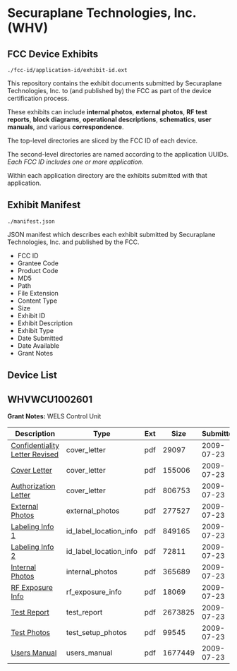 # Securaplane Technologies, Inc. (WHV)
## FCC Device Exhibits

```
./fcc-id/application-id/exhibit-id.ext
```

This repository contains the exhibit documents submitted by Securaplane Technologies, Inc. to (and published by) the FCC as part of the device certification process.

These exhibits can include **internal photos**, **external photos**, **RF test reports**, **block diagrams**, **operational descriptions**, **schematics**, **user manuals**, and various **correspondence**.

The top-level directories are sliced by the FCC ID of each device.

The second-level directories are named according to the application UUIDs. *Each FCC ID includes one or more application.*

Within each application directory are the exhibits submitted with that application. 

## Exhibit Manifest

```
./manifest.json
```

JSON manifest which describes each exhibit submitted by Securaplane Technologies, Inc. and published by the FCC.

- FCC ID
- Grantee Code
- Product Code
- MD5
- Path
- File Extension
- Content Type
- Size
- Exhibit ID
- Exhibit Description
- Exhibit Type
- Date Submitted
- Date Available
- Grant Notes

## Device List
## WHVWCU1002601
**Grant Notes:** WELS Control Unit

| Description | Type | Ext | Size | Submitted | Available |
| ----------- | ---- | --- | ---- | --------- | --------- |
| [Confidentiality Letter Revised](WHVWCU1002601/e7160fdb68552ee3a06dc062cb3a9662/1143329.pdf) | cover_letter | pdf | 29097 | 2009-07-23 | 2009-07-23 |
| [Cover Letter](WHVWCU1002601/e7160fdb68552ee3a06dc062cb3a9662/1143330.pdf) | cover_letter | pdf | 155006 | 2009-07-23 | 2009-07-23 |
| [Authorization Letter](WHVWCU1002601/e7160fdb68552ee3a06dc062cb3a9662/1067958.pdf) | cover_letter | pdf | 806753 | 2009-07-23 | 2009-07-23 |
| [External Photos](WHVWCU1002601/e7160fdb68552ee3a06dc062cb3a9662/1143332.pdf) | external_photos | pdf | 277527 | 2009-07-23 | 2009-07-23 |
| [Labeling Info 1](WHVWCU1002601/e7160fdb68552ee3a06dc062cb3a9662/1143334.pdf) | id_label_location_info | pdf | 849165 | 2009-07-23 | 2009-07-23 |
| [Labeling Info 2](WHVWCU1002601/e7160fdb68552ee3a06dc062cb3a9662/1143335.pdf) | id_label_location_info | pdf | 72811 | 2009-07-23 | 2009-07-23 |
| [Internal Photos](WHVWCU1002601/e7160fdb68552ee3a06dc062cb3a9662/1143333.pdf) | internal_photos | pdf | 365689 | 2009-07-23 | 2009-07-23 |
| [RF Exposure Info](WHVWCU1002601/e7160fdb68552ee3a06dc062cb3a9662/1143338.pdf) | rf_exposure_info | pdf | 18069 | 2009-07-23 | 2009-07-23 |
| [Test Report](WHVWCU1002601/e7160fdb68552ee3a06dc062cb3a9662/1143340.pdf) | test_report | pdf | 2673825 | 2009-07-23 | 2009-07-23 |
| [Test Photos](WHVWCU1002601/e7160fdb68552ee3a06dc062cb3a9662/1143341.pdf) | test_setup_photos | pdf | 99545 | 2009-07-23 | 2009-07-23 |
| [Users Manual](WHVWCU1002601/e7160fdb68552ee3a06dc062cb3a9662/1143342.pdf) | users_manual | pdf | 1677449 | 2009-07-23 | 2009-07-23 |
